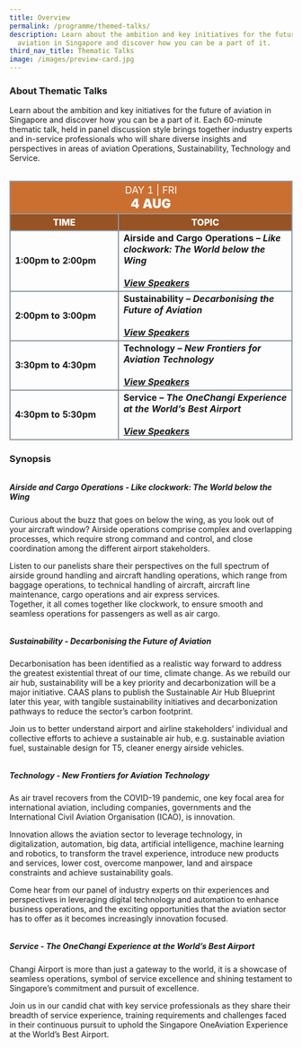 ```yaml
---
title: Overview
permalink: /programme/themed-talks/
description: Learn about the ambition and key initiatives for the future of
  aviation in Singapore and discover how you can be a part of it.
third_nav_title: Thematic Talks​
image: /images/preview-card.jpg
---
```

### **About Thematic Talks**

Learn about the ambition and key initiatives for the future of aviation in Singapore and discover how you can be a part of it. Each 60-minute thematic talk, held in panel discussion style brings together industry experts and in-service professionals who will share diverse insights and perspectives in areas of aviation Operations, Sustainability, Technology and Service.

<table style="margin-top: 2rem;" class="table">
	<thead>
		<tr>
			<th class="center-title" colspan="2">
				<span style="font-size: 1.1rem;font-weight: 400;">DAY 1 |  FRI</span><br>
				<span style="font-size: 1.4rem; font-weight: 900;">4 AUG</span>
			</th>
		</tr>
		<tr>
			<th class="subtitle">Time</th>
			<th class="subtitle">Topic</th>
		</tr>
	</thead>
	<tbody>
	<tr>
		<td class="tdtime">1:00pm to 2:00pm</td>
		<td>Airside and Cargo Operations –&nbsp;<span class="italic">Like clockwork: The World below the Wing</span><br><br>
			<a href="/programme/themed-talks/speakers/#speaker-airside-and-cargo" target="_blank"><i>View Speakers</i></a>
		</td>
	</tr>
	<tr>
		<td class="tdtime">2:00pm to 3:00pm</td>
		<td>Sustainability –&nbsp;<span class="italic">Decarbonising&nbsp;the Future of Aviation</span><br><br>
		<a href="/programme/themed-talks/speakers/#speaker-sustainability" target="_blank"><i>View Speakers</i></a>
		</td>
	</tr>
	<tr>
		<td class="tdtime">3:30pm to 4:30pm</td>
		<td>Technology –&nbsp;<span class="italic">New Frontiers for Aviation Technology</span><br><br>
		<a href="/programme/themed-talks/speakers/#speaker-technology" target="_blank"><i>View Speakers</i></a>
		</td>
	</tr>
	<tr>
		<td class="tdtime">4:30pm to 5:30pm</td>
		<td>Service – <span class="italic">The&nbsp;OneChangi&nbsp;Experience at the World’s Best Airport</span><br><br>
			<a href="/programme/themed-talks/speakers/#speaker-service" target="_blank"><i>View Speakers</i></a></td>
	</tr>
	</tbody>
</table>

### **Synopsis**

<h5 style="margin-top:2rem;"><b>Airside and Cargo Operations - <i>Like clockwork: The World below the Wing</i></b></h5>

Curious about the buzz that goes on below the wing, as you look out of your aircraft window? Airside operations comprise complex and overlapping processes, which require strong command and control, and close coordination among the different airport stakeholders.  
  
Listen to our panelists share their perspectives on the full spectrum of airside ground handling and aircraft handling operations, which range from baggage operations, to technical handling of aircraft, aircraft line maintenance, cargo operations and air express services.  
Together, it all comes together like clockwork, to ensure smooth and seamless operations for passengers as well as air cargo.

<h5 style="margin-top:2rem;"><b>Sustainability - <i>Decarbonising the Future of Aviation</i></b></h5>

Decarbonisation has been identified as a realistic way forward to address the greatest existential threat of our time, climate change. As we rebuild our air hub, sustainability will be a key priority and decarbonization will be a major initiative. CAAS plans to publish the Sustainable Air Hub Blueprint later this year, with tangible sustainability initiatives and decarbonization pathways to reduce the sector’s carbon footprint.  
  
Join us to better understand airport and airline stakeholders’ individual and collective efforts to achieve a sustainable air hub, e.g. sustainable aviation fuel, sustainable design for T5, cleaner energy airside vehicles.

<h5 style="margin-top:2rem;"><b>Technology - <i>New Frontiers for Aviation Technology</i></b></h5>

As air travel recovers from the COVID-19 pandemic, one key focal area for international aviation, including companies, governments and the International Civil Aviation Organisation (ICAO), is innovation.  
  
Innovation allows the aviation sector to leverage technology, in digitalization, automation, big data, artificial intelligence, machine learning and robotics, to transform the travel experience, introduce new products and services, lower cost, overcome manpower, land and airspace constraints and achieve sustainability goals.  
  
Come hear from our panel of industry experts on thir experiences and perspectives in leveraging digital technology and automation to enhance business operations, and the exciting opportunities that the aviation sector has to offer as it becomes increasingly innovation focused.

<h5 style="margin-top:2rem;"><b>Service - <i>The OneChangi Experience at the World’s Best Airport</i></b></h5>

Changi Airport is more than just a gateway to the world, it is a showcase of seamless operations, symbol of service excellence and shining testament to Singapore’s commitment and pursuit of excellence.  

Join us in our candid chat with key service professionals as they share their breadth of service experience, training requirements and challenges faced in their continuous pursuit to uphold the Singapore OneAviation Experience at the World’s Best Airport.

<style>#main-content .bp-section.bp-section-pagetitle, .bottom-navigation a {background-color: #CB6F31 !important;} .table .center-title{text-align: center; background-color: #CB6F31; color: white;} .table .subtitle{background-color: #985324; color: white; font-weight: 800; text-align: center; text-transform: uppercase; font-size: 1rem;} .table td{font-weight: bold;} .table table, .table th, .table td{border: 2px solid #8E99A2 !important; vertical-align: middle !important;} .tdtime{width: 175px} .italic{font-style: italic} .table td.center {text-align: center;} a[target="_blank"]:after {content: "";}</style>